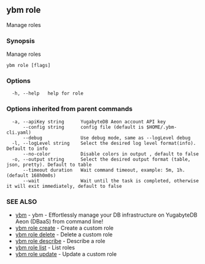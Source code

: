 ## ybm role

Manage roles

### Synopsis

Manage roles

```
ybm role [flags]
```

### Options

```
  -h, --help   help for role
```

### Options inherited from parent commands

```
  -a, --apiKey string      YugabyteDB Aeon account API key
      --config string      config file (default is $HOME/.ybm-cli.yaml)
      --debug              Use debug mode, same as --logLevel debug
  -l, --logLevel string    Select the desired log level format(info). Default to info
      --no-color           Disable colors in output , default to false
  -o, --output string      Select the desired output format (table, json, pretty). Default to table
      --timeout duration   Wait command timeout, example: 5m, 1h. (default 168h0m0s)
      --wait               Wait until the task is completed, otherwise it will exit immediately, default to false
```

### SEE ALSO

* [ybm](ybm.md)	 - ybm - Effortlessly manage your DB infrastructure on YugabyteDB Aeon (DBaaS) from command line!
* [ybm role create](ybm_role_create.md)	 - Create a custom role
* [ybm role delete](ybm_role_delete.md)	 - Delete a custom role
* [ybm role describe](ybm_role_describe.md)	 - Describe a role
* [ybm role list](ybm_role_list.md)	 - List roles
* [ybm role update](ybm_role_update.md)	 - Update a custom role

